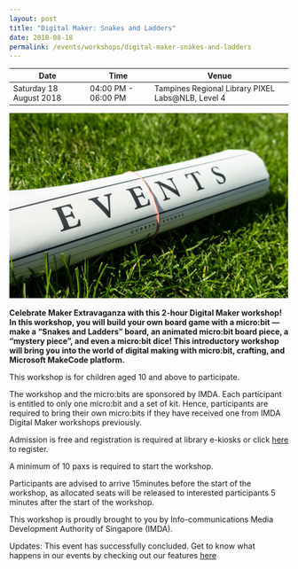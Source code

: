 ```yaml
---
layout: post
title: "Digital Maker: Snakes and Ladders"
date: 2018-08-18
permalink: /events/workshops/digital-maker-snakes-and-ladders
---
```


| Date | Time | Venue |
|--------|---|---|
| Saturday 18 August 2018 | 04:00 PM - 06:00 PM | Tampines Regional Library PIXEL Labs@NLB, Level 4 |

![hi](/images/events/generic-event-image.jpg)

**Celebrate Maker Extravaganza with this 2-hour Digital Maker workshop! In this workshop, you will build your own board game with a micro:bit — make a “Snakes and Ladders” board, an animated micro:bit board piece, a “mystery piece”, and even a micro:bit dice! This introductory workshop will bring you into the world of digital making with micro:bit, crafting, and Microsoft MakeCode platform.**


This workshop is for children aged 10 and above to participate.

The workshop and the micro:bits are sponsored by IMDA.  Each participant is entitled to only one micro:bit and a set of kit. Hence, participants are required to bring their own micro:bits if they have received one from IMDA Digital Maker workshops previously.

Admission is free and registration is required at library e-kiosks or click <a href="http://https//www.nlb.gov.sg/golibrary2/e/digital-maker-snakes-and-ladders-pixel-labsnlb-13424527" target="_blank">here</a> to register.

A minimum of 10 paxs is required to start the workshop.

Participants are advised to arrive 15minutes before the start of the workshop, as allocated seats will be released to interested participants 5 minutes after the start of the workshop.
 
This workshop is proudly brought to you by Info-communications Media Development Authority of Singapore (IMDA).

Updates: This event has successfully concluded. Get to know what happens in our events by checking out our features <a href="" target="_blank">here</a>
